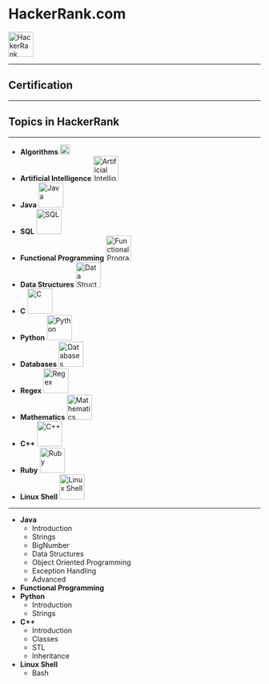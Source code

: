 # HackerRank.com
<img src="https://upload.wikimedia.org/wikipedia/commons/thumb/4/40/HackerRank_Icon-1000px.png/800px-HackerRank_Icon-1000px.png" alt="HackerRank" style="width:50px;"/>

---
## Certification
---
## Topics in HackerRank
---
* **Algorithms** <img src="https://hrcdn.net/s3_pub/hr-assets/dashboard/Algorithm.svg" alt="Algorithms" style="width:20px;"/>
* **Artificial Intelligence** <img src="" alt="Artificial Intelligence" style="width:50px;"/>
* **Java** <img src="" alt="Java" style="width:50px;"/>
* **SQL** <img src="" alt="SQL" style="width:50px;"/>
* **Functional Programming** <img src="" alt="Functional Programming" style="width:50px;"/>
* **Data Structures** <img src="" alt="Data Structures" style="width:50px;"/>
* **C** <img src="" alt="C" style="width:50px;"/>
* **Python** <img src="" alt="Python" style="width:50px;"/>
* **Databases** <img src="" alt="Databases" style="width:50px;"/>
* **Regex** <img src="" alt="Regex" style="width:50px;"/>
* **Mathematics** <img src="" alt="Mathematics" style="width:50px;"/>
* **C++** <img src="" alt="C++" style="width:50px;"/>
* **Ruby** <img src="" alt="Ruby" style="width:50px;"/>
* **Linux Shell** <img src="" alt="Linux Shell" style="width:50px;"/>
---
* **Java**
  * Introduction
  * Strings
  * BigNumber
  * Data Structures
  * Object Oriented Programming
  * Exception Handling
  * Advanced
* **Functional Programming**
* **Python**
  * Introduction
  * Strings
* **C++**
  * Introduction
  * Classes
  * STL
  * Inheritance
* **Linux Shell**
  * Bash
